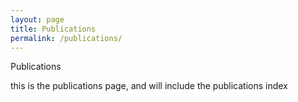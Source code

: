```yaml
---
layout: page
title: Publications
permalink: /publications/
---
```


Publications

this is the publications page, and will include the publications index

